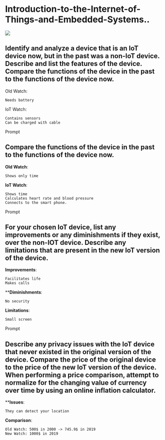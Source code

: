 # Introduction-to-the-Internet-of-Things-and-Embedded-Systems..



![](https://www.codeproject.com/Articles/832492/Stage-Introduction-to-the-Internet-of-Things-Wha)










## Identify and analyze a device that is an IoT device now, but in the past was a non-IoT device. Describe and list the features of the device. Compare the functions of the device in the past to the functions of the device now.

Old Watch:

    Needs battery

IoT Watch:

    Contains sensors
    Can be charged with cable

Prompt

## Compare the functions of the device in the past to the functions of the device now.

**Old Watch**:

    Shows only time

**IoT Watch**:

    Shows time
    Calculates heart rate and blood pressure
    Connects to the smart phone.

Prompt

## For your chosen IoT device, list any improvements or any diminishments if they exist, over the non-IOT device. Describe any limitations that are present in the new IoT version of the device.

**Improvements**:

    Facilitates life
    Makes calls

****Diminishments**:

    No security

**Limitations**:

    Small screen

Prompt

## Describe any privacy issues with the IoT device that never existed in the original version of the device. Compare the price of the original device to the price of the new IoT version of the device. When performing a price comparison, attempt to normalize for the changing value of currency over time by using an online inflation calculator.

****Issues**:

    They can detect your location

**Comparison**:

    Old Watch: 500$ in 2000 -> 745.9$ in 2019
    New Watch: 1000$ in 2019


